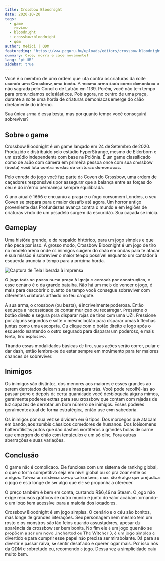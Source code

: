 ```yaml
---
title: Crossbow Bloodnight
date: 2020-10-20
tags: 
  - game
  - review
  - bloodnight
  - crossbow:bloodnight
  - qdm
author: Medici | QDM
featuredimg: 'https://www.pcguru.hu/uploads/editors/crossbow-bloodnight-johet-egy-horrorisztikus-fps.jpg'
summary: Cace, morra e cace novamente!
lang: 'pt-BR'
sidebar: true
---
```


Você é o membro de uma ordem que luta contra os criaturas da noite usando uma Crossbow, uma besta. A mesma arma dada como demoníaca e não sagrada pelo Concílio de Latrão em 1139. Porém, você não tem tempo para pronunciamos eclesiásticos. Pois agora, no centro de uma praça, durante a noite uma horda de criaturas demoníacas emerge do chão diretamente do inferno.

Sua única arma é essa besta, mas por quanto tempo você conseguirá sobreviver?

## Sobre o game

Crossbow Bloodnight é um game lançado em 24 de Setembro de 2020. Produzido e distribuído pelo estúdio HyperStrange, mesmo de Elderborn e um estúdio independente com base na Polônia. É um game classificado como de ação com câmera em primeira pessoa onde com sua crossbow (besta) você luta contra hordas de criaturas demoníacas.

Pelo enredo do jogo você faz parte do Coven do Crossbow, uma ordem de caçadores responsáveis por assegurar que a balança entre as forças do céu e do inferno permaneça sempre equilibrada. 

O ano atual é 1666 e enquanto a praga e o fogo consomem Londres, o seu Coven se prepara para o maior desafio até agora. Um horror antigo proveniente das Profundezas avança contra o mundo e em legiões de criaturas vindo de um pesadelo surgem da escuridão. Sua caçada se inicia.

## Gameplay

Uma história grande, e de respaldo histórico, para um jogo simples e que não peca por isso. A grosso modo, Crossbow Bloodnight é um jogo de tiro no modelo arena onde os inimigos surgem do chão em ondas para te atacar e sua missão é sobreviver o maior tempo possível enquanto um contador à esquerda anuncia o tempo para a próxima horda.

![Captura de Tela liberada à imprensa](https://i.imgur.com/7ZOAi6e.jpg)

O jogo todo se passa numa praça à Igreja e cercada por construções, e esse cenário é o da grande batalha. Não há um meio de vencer o jogo, é mais para descobrir o quanto de tempo você consegue sobreviver com diferentes criaturas arfando no teu cangote.

A sua arma, o crossbow (ou besta), é incrivelmente poderosa. Então esqueça a necessidade de contar munição ou recarregar. Pressione o botão direito e segura para disparar rajas de tiros com uma UZI. Pressione por alguns segundos e solte o mesmo botão para disparar umas 5 flechas juntas como uma escopeta. Ou clique com o botão direito e logo após o esquerdo mantendo o outro segurado para disparar um poderoso, e mais lento, tiro explosivo.

Tirando essas modalidades básicas de tiro, suas ações serão correr, pular e dar dash, então lembre-se de estar sempre em movimento para ter maiores chances de sobreviver.

## Inimigos

Os inimigos são distintos, dos menores aos maiores e esses grandes ao serem derrotados deixam suas almas para trás. Você pode recolhê-las ao passar perto e depois de certa quantidade você desbloqueia alguns mimos, geralmente poderes extras para seu crossbow que contam com rajadas de luz capazes de derrotar um bom número de inimigos. Esses poderes geralmente atual de forma estratégica, então use com sabedoria.

Os inimigos por sua vez se dividem em 6 tipos. Dos morcegos que atacam em bando, aos zumbis clássicos comedores de humanos. Dos lobisomens halterofilistas putos que dão dashes mortíferos à grandes bolas de carne que emergem do chão com tentáculos e um só olho. Fora outras aberrações e suas variações.

## Conclusão

O game não é complicado. Ele funciona com um sistema de ranking global, o que o torna competitivo seja em nível global ou só pra zoar entre os amigos. Talvez um sistema co-op caísse bem, mas não é algo que prejudica o jogo e está longe de ser algo que ele se proponha a oferecer.

O preço também é bem em conta, custando R$6,49 na Steam. O jogo não exige recursos gráficos de outro mundo e junto do valor acabam tornando-o um jogo bem acessível para a maioria dos jogadores.

Crossbow Bloodnight é um jogo simples. O cenário e o céu são bonitos, mas longe de grandes interações. Seu personagem nem mesmo tem um rosto e os monstros são tão feios quando assustadores, apesar da aparência da crossbow ser bem bonita. No fim ele é um jogo que não se propõem a ser um novo Uncharted ou The Witcher 3, é um jogo simples e divertido e para cumprir esse papel não precisa ser mirabolante. Dá para se divertir e passar raiva, se sentir desafiado e querer jogar mais. Por isso nós da QDM e sobretudo eu, recomendo o jogo. Dessa vez a simplicidade caiu muito bem.